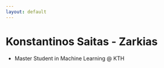 ```yaml
---
layout: default
---
```

# Konstantinos Saitas - Zarkias

- Master Student in Machine Learning @ KTH
